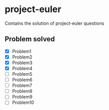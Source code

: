 # project-euler

Contains the solution of project-euler questions

## Problem solved

- [x] Problem1
- [x] Problem2
- [x] Problem3
- [x] Problem4
- [ ] Problem5
- [ ] Problem6
- [ ] Problem7
- [ ] Problem8
- [ ] Problem9
- [ ] Problem10
